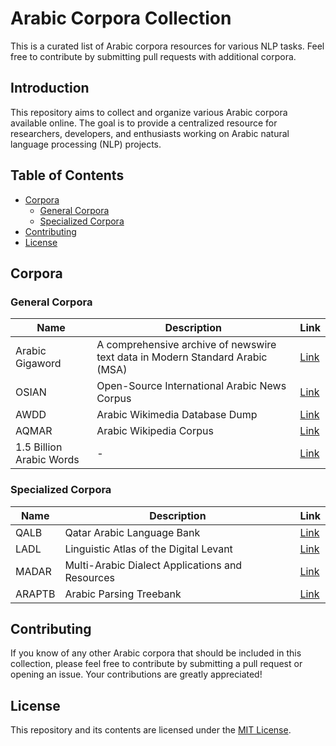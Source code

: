 # Arabic Corpora Collection

This is a curated list of Arabic corpora resources for various NLP tasks. Feel free to contribute by submitting pull requests with additional corpora.


## Introduction
This repository aims to collect and organize various Arabic corpora available online. The goal is to provide a centralized resource for researchers, developers, and enthusiasts working on Arabic natural language processing (NLP) projects.

## Table of Contents
- [Corpora](#corpora)
  - [General Corpora](#general-corpora)
  - [Specialized Corpora](#specialized-corpora)
- [Contributing](#contributing)
- [License](#license)

## Corpora

### General Corpora

| Name | Description | Link |
|------|-------------|------|
| Arabic Gigaword | A comprehensive archive of newswire text data in Modern Standard Arabic (MSA) | [Link](https://catalog.ldc.upenn.edu/LDC2011T11) |
| OSIAN | Open-Source International Arabic News Corpus | [Link](https://aclanthology.org/W19-4619/) |
| AWDD | Arabic Wikimedia Database Dump | [Link](https://archive.org/details/arwiki-20190201) |
| AQMAR | Arabic Wikipedia Corpus | [Link](https://www.cs.cmu.edu/~ark/AQMAR/) |
| 1.5 Billion Arabic Words | - | [Link]([https://www.cs.cmu.edu/~ark/AQMAR/](https://www.semanticscholar.org/paper/1.5-billion-words-Arabic-Corpus-El-Khair/f3eeef4afb81223df96575adadf808fe7fe440b4)) |

### Specialized Corpora

| Name | Description | Link |
|------|-------------|------|
| QALB | Qatar Arabic Language Bank | [Link](https://aclanthology.org/W14-1205/) |
| LADL | Linguistic Atlas of the Digital Levant | [Link](https://www.lancaster.ac.uk/fass/projects/ladl/) |
| MADAR | Multi-Arabic Dialect Applications and Resources | [Link](https://aclanthology.org/W18-3902/) |
| ARAPTB | Arabic Parsing Treebank | [Link](https://catalog.ldc.upenn.edu/LDC2010T13) |


## Contributing
If you know of any other Arabic corpora that should be included in this collection, please feel free to contribute by submitting a pull request or opening an issue. Your contributions are greatly appreciated!

## License
This repository and its contents are licensed under the [MIT License](LICENSE).

